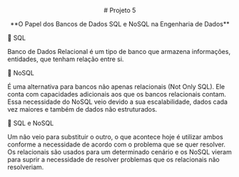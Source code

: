 <p align="center">
  # Projeto 5
</p>
<p align="center">
  **O Papel dos Bancos de Dados SQL e NoSQL na Engenharia de Dados**
</p>

	SQL

Banco de Dados Relacional é um tipo de banco que armazena informações, entidades, que tenham relação entre si. 

	NoSQL

É uma alternativa para bancos não apenas relacionais (Not Only SQL). Ele conta com capacidades adicionais aos que os bancos relacionais contam. Essa necessidade do NoSQL veio devido a sua escalabilidade, dados cada vez maiores e também de dados não estruturados. 

	SQL e NoSQL

Um não veio para substituir o outro, o que acontece hoje é utilizar ambos conforme a necessidade de acordo com o problema que se quer resolver. Os relacionais são usados para um determinado cenário e os NoSQL vieram para suprir a necessidade de resolver problemas que os relacionais não resolveriam. 



